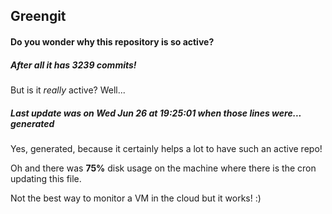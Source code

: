 ## Greengit

#### Do you wonder why this repository is so active?

##### After all it has 3239 commits!

But is it *really* active? Well...

##### Last update was on Wed Jun 26 at 19:25:01 when those lines were... generated

Yes, generated, because it certainly helps a lot to have such an active repo!

Oh and there was **75%** disk usage on the machine
where there is the cron updating this file.

Not the best way to monitor a VM in the cloud but it works! :)
